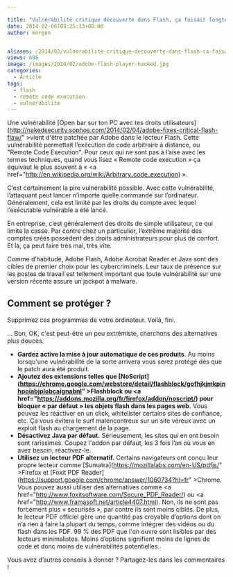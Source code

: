 ```yaml
---

title: "Vulnérabilité critique découverte dans Flash, ça faisait longtemps... non je plaisante !"
date: 2014-02-06T09:25:13+00:00
author: morgan


aliases: /2014/02/vulnerabilite-critique-decouverte-dans-flash-ca-faisait-longtemps-non-je-plaisante/
views: 685
image: /images/2014/02/adobe-flash-player-hacked.jpg
categories:
  - Article
tags:
  - flash
  - remote code execution
  - vulnérabilité
---
```

Une vulnérabilité [Open bar sur ton PC avec tes droits utilisateurs](http://nakedsecurity.sophos.com/2014/02/04/adobe-fixes-critical-flash-flaw/" >vient d'être patchée</a> par Adobe dans le lecteur Flash. Cette vulnérabilité permettait l’exécution de code arbitraire à distance, ou "Remote Code Execution". Pour ceux qui ne sont pas à l’aise avec les termes techniques, quand vous lisez « Remote code execution » ça équivaut le plus souvent à « <a href="http://en.wikipedia.org/wiki/Arbitrary_code_execution) ».

C’est certainement la pire vulnérabilité possible. Avec cette vulnérabilité, l’attaquant peut lancer n’importe quelle commande sur l’ordinateur. Généralement, cela est limité par les droits du compte avec lequel l’exécutable vulnérable a été lancé.

En entreprise, c’est généralement des droits de simple utilisateur, ce qui limite la casse. Par contre chez un particulier, l’extrême majorité des comptes créés possèdent des droits administrateurs pour plus de confort. Et là, ça peut faire très mal, très vite.

Comme d’habitude, Adobe Flash, Adobe Acrobat Reader et Java sont des cibles de premier choix pour les cybercriminels. Leur taux de présence sur les postes de travail est tellement important que toute vulnérabilité sur une version récente assure un jackpot à malware.

## Comment se protéger ?

Supprimez ces programmes de votre ordinateur. Voilà, fini.

... Bon, OK, c'est peut-être un peu extrémiste, cherchons des alternatives plus douces.

  * **Gardez active la mise à jour automatique de ces produits**. Au moins lorsqu'une vulnérabilité de la sorte arrivera vous serez protégé dès que le patch aura été produit.
  * **Ajoutez des extensions telles que [NoScript](https://chrome.google.com/webstore/detail/flashblock/gofhjkjmkpinhpoiabjplobcaignabnl" >Flashblock</a> ou <a href="https://addons.mozilla.org/fr/firefox/addon/noscript/) pour bloquer « par défaut » les objets flash dans les pages web.** Vous pouvez les réactiver en un click, whitelister certains sites de confiance, etc. Ça vous évitera le surf malencontreux sur un site véreux avec un exploit flash au chargement de la page.
  * **Désactivez Java par défaut.** Sérieusement, les sites qui en ont besoin sont rarissimes. Coupez l'addon par défaut, les 3 fois l’an où vous en avez besoin, réactivez-le.
  * **Utilisez un lecteur PDF alternatif.** Certains navigateurs ont conçu leur propre lecteur comme [Sumatra](https://mozillalabs.com/en-US/pdfjs/" >Firefox </a>et [Foxit PDF Reader](https://support.google.com/chrome/answer/1060734?hl=fr" >Chrome</a>. Vous pouvez aussi utiliser des alternatives comme <a href="http://www.foxitsoftware.com/Secure_PDF_Reader/) ou <a href="http://www.framasoft.net/article4407.html). Non, ils ne sont pas forcément plus « securisés », par contre ils sont moins ciblés. De plus, le lecteur PDF officiel gère une quantité pas croyable d’options dont on n’a rien à faire la plupart du temps, comme intégrer des vidéos ou du flash dans les PDF. 99 % des PDF que l'on ouvre sont lisibles par des lecteurs minimalistes. Moins d’options signifient moins de lignes de code et donc moins de vulnérabilités potentielles.

Vous avez d’autres conseils à donner ? Partagez-les dans les commentaires !
